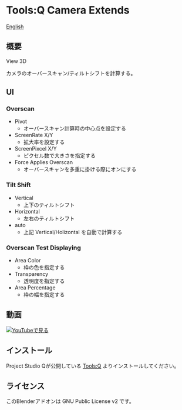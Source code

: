 # Tools:Q Camera Extends

[English](README.en.md)

## 概要

View 3D

カメラのオーバースキャン/ティルトシフトを計算する。

## UI

### Overscan

- Pivot
  - オーバースキャン計算時の中心点を設定する
- ScreenRate X/Y
  - 拡大率を設定する
- ScreenPixcel X/Y
  - ピクセル数で大きさを指定する
- Force Applies Overscan
  - オーバースキャンを多重に掛ける際にオンにする

### Tilt Shift

- Vertical
  - 上下のティルトシフト
- Horizontal
  - 左右のティルトシフト
- auto
  - 上記 Vertical/Holizontal を自動で計算する

### Overscan Test Displaying

- Area Color
  - 枠の色を指定する
- Transparency
  - 透明度を指定する
- Area Percentage
  - 枠の幅を指定する

## 動画

[![YouTubeで見る](https://img.youtube.com/vi/WvK_I1b3AXA/0.jpg)](https://www.youtube.com/watch?v=WvK_I1b3AXA)

## インストール

Project Studio Qが公開している [Tools:Q](https://github.com/Project-StudioQ/tools_q) よりインストールしてください。

## ライセンス

このBlenderアドオンは GNU Public License v2 です。
